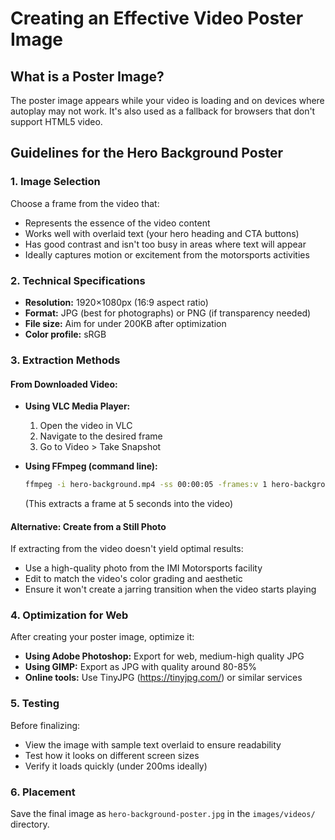 # Creating an Effective Video Poster Image

## What is a Poster Image?
The poster image appears while your video is loading and on devices where autoplay may not work. It's also used as a fallback for browsers that don't support HTML5 video.

## Guidelines for the Hero Background Poster

### 1. Image Selection
Choose a frame from the video that:
- Represents the essence of the video content
- Works well with overlaid text (your hero heading and CTA buttons)
- Has good contrast and isn't too busy in areas where text will appear
- Ideally captures motion or excitement from the motorsports activities

### 2. Technical Specifications
- **Resolution:** 1920×1080px (16:9 aspect ratio)
- **Format:** JPG (best for photographs) or PNG (if transparency needed)
- **File size:** Aim for under 200KB after optimization
- **Color profile:** sRGB

### 3. Extraction Methods

#### From Downloaded Video:
- **Using VLC Media Player:**
  1. Open the video in VLC
  2. Navigate to the desired frame
  3. Go to Video > Take Snapshot

- **Using FFmpeg (command line):**
  ```bash
  ffmpeg -i hero-background.mp4 -ss 00:00:05 -frames:v 1 hero-background-poster.jpg
  ```
  (This extracts a frame at 5 seconds into the video)

#### Alternative: Create from a Still Photo
If extracting from the video doesn't yield optimal results:
- Use a high-quality photo from the IMI Motorsports facility
- Edit to match the video's color grading and aesthetic
- Ensure it won't create a jarring transition when the video starts playing

### 4. Optimization for Web
After creating your poster image, optimize it:
- **Using Adobe Photoshop:** Export for web, medium-high quality JPG
- **Using GIMP:** Export as JPG with quality around 80-85%
- **Online tools:** Use TinyJPG (https://tinyjpg.com/) or similar services

### 5. Testing
Before finalizing:
- View the image with sample text overlaid to ensure readability
- Test how it looks on different screen sizes
- Verify it loads quickly (under 200ms ideally)

### 6. Placement
Save the final image as `hero-background-poster.jpg` in the `images/videos/` directory.
